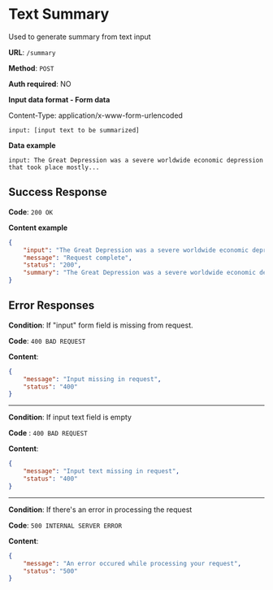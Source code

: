 # Text Summary

Used to generate summary from text input

**URL**: `/summary`

**Method**: `POST`

**Auth required**: NO

**Input data format - Form data**

Content-Type: application/x-www-form-urlencoded

```
input: [input text to be summarized]
```

**Data example**

```
input: The Great Depression was a severe worldwide economic depression that took place mostly...
```

## Success Response

**Code**: `200 OK`

**Content example**

```json
{
    "input": "The Great Depression was a severe worldwide economic depression that took place mostly...",
    "message": "Request complete",
    "status": "200",
    "summary": "The Great Depression was a severe worldwide economic depression that took place..."
}
```

## Error Responses

**Condition**: If "input" form field is missing from request.

**Code**: `400 BAD REQUEST`

**Content**:

```json
{
    "message": "Input missing in request",
    "status": "400"
}
```

---

**Condition**: If input text field is empty

**Code** : `400 BAD REQUEST`

**Content**:

```json
{
    "message": "Input text missing in request",
    "status": "400"
}
```

---

**Condition**: If there's an error in processing the request

**Code**: `500 INTERNAL SERVER ERROR`

**Content**:

```json
{
    "message": "An error occured while processing your request",
    "status": "500"
}
```